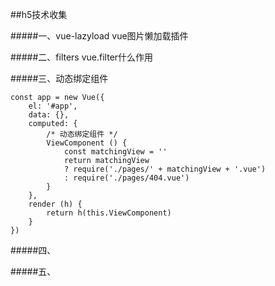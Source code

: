 ##h5技术收集

#####一、vue-lazyload  vue图片懒加载插件



#####二、filters  vue.filter什么作用



#####三、动态绑定组件 


```
const app = new Vue({
    el: '#app',
    data: {},
    computed: {
        /* 动态绑定组件 */ 
        ViewComponent () {
            const matchingView = ''
            return matchingView
            ? require('./pages/' + matchingView + '.vue')
            : require('./pages/404.vue')
        }
    },
    render (h) {
        return h(this.ViewComponent)
    }
})

```


#####四、



#####五、
